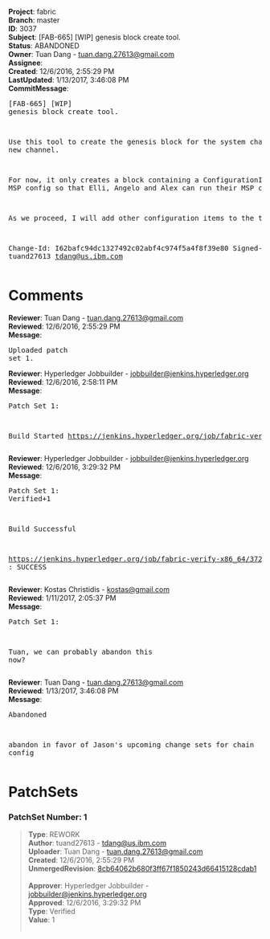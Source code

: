 <strong>Project</strong>: fabric<br><strong>Branch</strong>: master<br><strong>ID</strong>: 3037<br><strong>Subject</strong>: [FAB-665] [WIP] genesis block create tool.<br><strong>Status</strong>: ABANDONED<br><strong>Owner</strong>: Tuan Dang - tuan.dang.27613@gmail.com<br><strong>Assignee</strong>:<br><strong>Created</strong>: 12/6/2016, 2:55:29 PM<br><strong>LastUpdated</strong>: 1/13/2017, 3:46:08 PM<br><strong>CommitMessage</strong>:<br><pre>[FAB-665] [WIP] genesis block create tool.

Use this tool to create the genesis block for
the system channel or a new channel.

For now, it only creates a block containing a
ConfigurationItem for MSP config so that
Elli, Angelo and Alex can run their MSP code.

As we proceed, I will add other configuration
items to the tool.

Change-Id: I62bafc94dc1327492c02abf4c974f5a4f8f39e80
Signed-off-by: tuand27613 <tdang@us.ibm.com>
</pre><h1>Comments</h1><strong>Reviewer</strong>: Tuan Dang - tuan.dang.27613@gmail.com<br><strong>Reviewed</strong>: 12/6/2016, 2:55:29 PM<br><strong>Message</strong>: <pre>Uploaded patch set 1.</pre><strong>Reviewer</strong>: Hyperledger Jobbuilder - jobbuilder@jenkins.hyperledger.org<br><strong>Reviewed</strong>: 12/6/2016, 2:58:11 PM<br><strong>Message</strong>: <pre>Patch Set 1:

Build Started https://jenkins.hyperledger.org/job/fabric-verify-x86_64/3725/</pre><strong>Reviewer</strong>: Hyperledger Jobbuilder - jobbuilder@jenkins.hyperledger.org<br><strong>Reviewed</strong>: 12/6/2016, 3:29:32 PM<br><strong>Message</strong>: <pre>Patch Set 1: Verified+1

Build Successful 

https://jenkins.hyperledger.org/job/fabric-verify-x86_64/3725/ : SUCCESS</pre><strong>Reviewer</strong>: Kostas Christidis - kostas@gmail.com<br><strong>Reviewed</strong>: 1/11/2017, 2:05:37 PM<br><strong>Message</strong>: <pre>Patch Set 1:

Tuan, we can probably abandon this now?</pre><strong>Reviewer</strong>: Tuan Dang - tuan.dang.27613@gmail.com<br><strong>Reviewed</strong>: 1/13/2017, 3:46:08 PM<br><strong>Message</strong>: <pre>Abandoned

abandon in favor of Jason's upcoming change sets for chain config</pre><h1>PatchSets</h1><h3>PatchSet Number: 1</h3><blockquote><strong>Type</strong>: REWORK<br><strong>Author</strong>: tuand27613 - tdang@us.ibm.com<br><strong>Uploader</strong>: Tuan Dang - tuan.dang.27613@gmail.com<br><strong>Created</strong>: 12/6/2016, 2:55:29 PM<br><strong>UnmergedRevision</strong>: [8cb64062b680f3ff67f1850243d66415128cdab1](https://github.com/hyperledger-gerrit-archive/fabric/commit/8cb64062b680f3ff67f1850243d66415128cdab1)<br><br><strong>Approver</strong>: Hyperledger Jobbuilder - jobbuilder@jenkins.hyperledger.org<br><strong>Approved</strong>: 12/6/2016, 3:29:32 PM<br><strong>Type</strong>: Verified<br><strong>Value</strong>: 1<br><br></blockquote>